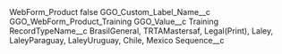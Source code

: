 <?xml version="1.0" encoding="UTF-8"?>
<CustomMetadata xmlns="http://soap.sforce.com/2006/04/metadata" xmlns:xsi="http://www.w3.org/2001/XMLSchema-instance" xmlns:xsd="http://www.w3.org/2001/XMLSchema">
    <label>WebForm_Product</label>
    <protected>false</protected>
    <values>
        <field>GGO_Custom_Label_Name__c</field>
        <value xsi:type="xsd:string">GGO_WebForm_Product_Training</value>
    </values>
    <values>
        <field>GGO_Value__c</field>
        <value xsi:type="xsd:string">Training</value>
    </values>
    <values>
        <field>RecordTypeName__c</field>
        <value xsi:type="xsd:string">BrasilGeneral, TRTAMastersaf, Legal(Print), Laley, LaleyParaguay, LaleyUruguay, Chile, Mexico</value>
    </values>
    <values>
        <field>Sequence__c</field>
        <value xsi:nil="true"/>
    </values>
</CustomMetadata>
